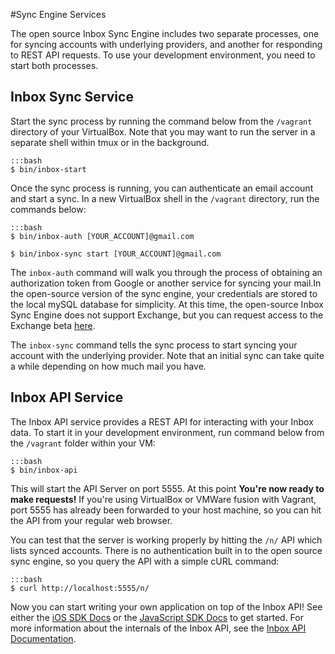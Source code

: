 #Sync Engine Services

The open source Inbox Sync Engine includes two separate processes, one for syncing accounts with underlying providers, and another for responding to REST API requests. To use your development environment, you need to start both processes.

Inbox Sync Service
-----

Start the sync process by running the command below from the `/vagrant` directory of your VirtualBox. Note that you may want to run the server in a separate shell within tmux or in the background.

```
:::bash
$ bin/inbox-start
```

Once the sync process is running, you can authenticate an email account and start a sync. In a new VirtualBox shell in the `/vagrant` directory, run the commands below:

```
:::bash
$ bin/inbox-auth [YOUR_ACCOUNT]@gmail.com

$ bin/inbox-sync start [YOUR_ACCOUNT]@gmail.com
```

The `inbox-auth` command will walk you through the process of obtaining an authorization token from Google or another service for syncing your mail.In the open-source version of the sync engine, your credentials are stored to the local mySQL database for simplicity. At this time, the open-source Inbox Sync Engine does not support Exchange, but you can request access to the Exchange beta [here](mailto:support@inboxapp.com).

The `inbox-sync` command tells the sync process to start syncing your account with the underlying provider. Note that an initial sync can take quite a while depending on how much mail you have.

Inbox API Service
-----

The Inbox API service provides a REST API for interacting with your Inbox data. To start it in your development environment, run command below from the `/vagrant` folder within your VM:

```
:::bash
$ bin/inbox-api
```

This will start the API Server on port 5555. At this point **You're now ready to make requests!** If you're using VirtualBox or VMWare fusion with Vagrant, port 5555 has already been forwarded to your host machine, so you can hit the API from your regular web browser.

You can test that the server is working properly by hitting the `/n/` API which lists synced accounts. There is no authentication built in to the open source sync engine, so you query the API with a simple cURL command:

```
:::bash
$ curl http://localhost:5555/n/
```

Now you can start writing your own application on top of the Inbox API! See either the [iOS SDK Docs](http://inboxapp.com/docs/ios) or the [JavaScript SDK Docs](https://www.inboxapp.com/docs/javascript) to get started. For more information about the internals of the Inbox API, see the [Inbox API Documentation](https://www.inboxapp.com/docs/api).